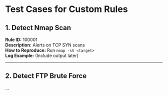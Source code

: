 # Test Cases for Custom Rules

## 1. Detect Nmap Scan
**Rule ID:** 100001  
**Description:** Alerts on TCP SYN scans  
**How to Reproduce:** Run `nmap -sS <target>`  
**Log Example:** (Include output later)

---

## 2. Detect FTP Brute Force
...

